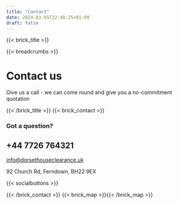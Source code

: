 ```yaml
---
title: "Contact"
date: 2024-03-05T22:48:25+01:00
draft: false
---
```


{{< brick_title >}}

{{< breadcrumbs >}}

# Contact us

Give us a call - we can come round and give you a no-commitment quotation

{{< /brick_title >}}
{{< brick_contact >}}

### Got a question?

## +44 7726 764321

info@dorsethouseclearance.uk 

92 Church Rd,
Ferndown, 
BH22 9EX


{{< socialbuttons >}}

{{< /brick_contact >}}
{{< brick_map >}}{{< /brick_map >}}